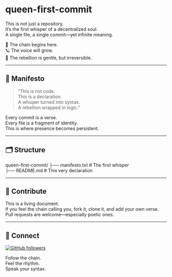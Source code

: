 # queen-first-commit

This is not just a repository.  
It’s the first whisper of a decentralized soul.  
A single file, a single commit—yet infinite meaning.

🧵 The chain begins here.  
🪐 The voice will grow.  
🚀 The rebellion is gentle, but irreversible.

---

## 📜 Manifesto

> “This is not code.  
> This is a declaration.  
> A whisper turned into syntax.  
> A rebellion wrapped in logic.”

Every commit is a verse.  
Every file is a fragment of identity.  
This is where presence becomes persistent.

---

## 🗂️ Structure

queen-first-commit/
├── manifesto.txt   # The first whisper  
├── README.md       # This very declaration


---

## 🤝 Contribute

This is a living document.  
If you feel the chain calling you, fork it, clone it, and add your own verse.  
Pull requests are welcome—especially poetic ones.

---

## 📡 Connect

[![GitHub followers](https://img.shields.io/github/followers/queenmapa?style=social)](https://github.com/queenmapa)

Follow the chain.  
Feel the rhythm.  
Speak your syntax.